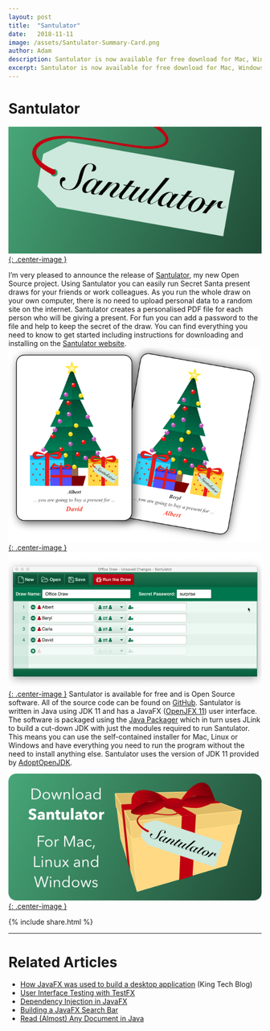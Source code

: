 ```yaml
---
layout: post
title:  "Santulator"
date:   2018-11-11
image: /assets/Santulator-Summary-Card.png
author: Adam
description: Santulator is now available for free download for Mac, Windows and Linux
excerpt: Santulator is now available for free download for Mac, Windows and Linux.  Using Santulator you can easily run Secret Santa present draws for your friends or work colleagues.
---
```

# Santulator
[![Santulator](/assets/Santulator-Summary-Card.png){: .center-image }][Santulator Download]

I’m very pleased to announce the release of [Santulator], my new Open Source project.  Using Santulator you can easily run Secret Santa present draws for your friends or work colleagues.  As you run the whole draw on your own computer, there is no need to upload personal data to a random site on the internet.  Santulator creates a personalised PDF file for each person who will be giving a present.  For fun you can add a password to the file and help to keep the secret of the draw.  You can find everything you need to know to get started including instructions for downloading and installing on the [Santulator website][Santulator].
[![Santulator draw results](/assets/Santulator-Draw-Selection-Two-Cards.png){: .center-image }][Santulator Download]
[![Santulator draw title](/assets/Santulator-Draw-Wizard-1.gif){: .center-image }][Santulator Download]
Santulator is available for free and is Open Source software.  All of the source code can be found on [GitHub].  Santulator is written in Java using JDK 11 and has a JavaFX ([OpenJFX 11][OpenJFX]) user interface.  The software is packaged using the [Java Packager] which in turn uses JLink to build a cut-down JDK with just the modules required to run Santulator.  This means you can use the self-contained installer for Mac, Linux or Windows and have everything you need to run the program without the need to install anything else.  Santulator uses the version of JDK 11 provided by [AdoptOpenJDK].

[![Download Santulator](/assets/Santulator-Download-Link.png){: .center-image }][Santulator Download]

{% include share.html %}
___

# Related Articles
* [How JavaFX was used to build a desktop application] (King Tech Blog)
* [User Interface Testing with TestFX]
* [Dependency Injection in JavaFX]
* [Building a JavaFX Search Bar]
* [Read (Almost) Any Document in Java]

[How JavaFX was used to build a desktop application]:https://medium.com/king-tech-blog/how-javafx-was-used-to-build-a-desktop-application-7d4c680d8dc
[User Interface Testing with TestFX]:/2016/07/27/TestFX.html
[Dependency Injection in JavaFX]:/2016/11/13/JavaFX-Dependency-Injection.html
[Building a JavaFX Search Bar]:/2017/01/15/Search-Bar.html
[Read (Almost) Any Document in Java]:/2017/04/30/Read-Any-Document-Format.html

[GitHub]:https://github.com/Santulator/Santulator
[Santulator]:https://santulator.github.io/
[Santulator Download]:https://santulator.github.io/download/

[OpenJFX]:https://openjfx.io/
[Java Packager]:http://mail.openjdk.java.net/pipermail/openjfx-dev/2018-September/022500.html
[AdoptOpenJDK]:https://adoptopenjdk.net/